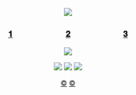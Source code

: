 <div align="center">
  
![](https://64.media.tumblr.com/319238d5e52d2d77b7bdbb01c22004c6/2f8147f8995e651b-28/s1280x1920/96f646d185bbc7a9c2e4f02949baa446846828db.pnj)

### [𝟏](https://rentry.co/HalovianSingerose)ㅤㅤ ㅤ ㅤ ㅤㅤ [𝟐](https://haloviansinger.atabook.org/)ㅤㅤ ㅤ ㅤ ㅤㅤ [𝟑](https://rentry.co/clickinclink)

![](https://64.media.tumblr.com/c3c99785788c7168856c1959b666cff1/2f8147f8995e651b-36/s1280x1920/ee982d4905c7390512afdb8fed8665291412ad22.pnj)


![](https://64.media.tumblr.com/bc54e416d2892b09f4466e2e86eec4fd/070656713f2156a7-a3/s100x200/a6ffdd0a715225e38fef54fc7d2e6ad4e405806c.pnj) ![](https://64.media.tumblr.com/4251f53bcb680333e468c6ba1c28ee95/070656713f2156a7-ac/s100x200/1331270aa62754ea554af7c830f44938907558a5.pnj) ![](https://64.media.tumblr.com/3db87b26ad9f7560e2aac758365af536/070656713f2156a7-7e/s100x200/5b198a4865f60ad26183b6e3a9fab7818f8e0a30.pnj)

[©](https://www.tumblr.com/loneliestdoll) [©](https://github.com/FurinaTheFountain)
